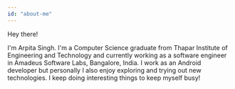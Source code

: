 ```yaml
---
id: "about-me"
---
```


Hey there!

I'm Arpita Singh. I'm a Computer Science graduate from Thapar Institute of Engineering and Technology and currently working as a software engineer in Amadeus Software Labs, Bangalore, India. I work as an Android developer but personally I also enjoy exploring and trying out new technologies. I keep doing interesting things to keep myself busy!
